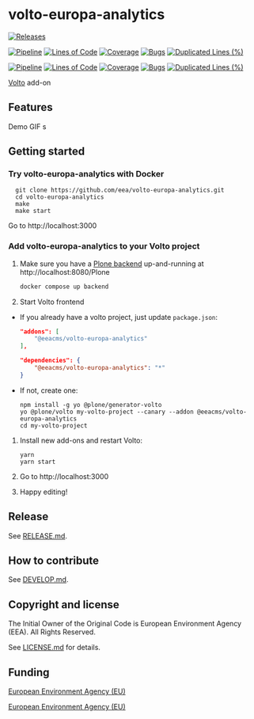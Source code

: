 # volto-europa-analytics

[![Releases](https://img.shields.io/github/v/release/eea/volto-europa-analytics)](https://github.com/eea/volto-europa-analytics/releases)

[![Pipeline](https://ci.eionet.europa.eu/buildStatus/icon?job=volto-addons%2Fvolto-europa-analytics%2Fmaster&subject=master)](https://ci.eionet.europa.eu/view/Github/job/volto-addons/job/volto-europa-analytics/job/master/display/redirect)
[![Lines of Code](https://sonarqube.eea.europa.eu/api/project_badges/measure?project=volto-europa-analytics-master&metric=ncloc)](https://sonarqube.eea.europa.eu/dashboard?id=volto-europa-analytics-master)
[![Coverage](https://sonarqube.eea.europa.eu/api/project_badges/measure?project=volto-europa-analytics-master&metric=coverage)](https://sonarqube.eea.europa.eu/dashboard?id=volto-europa-analytics-master)
[![Bugs](https://sonarqube.eea.europa.eu/api/project_badges/measure?project=volto-europa-analytics-master&metric=bugs)](https://sonarqube.eea.europa.eu/dashboard?id=volto-europa-analytics-master)
[![Duplicated Lines (%)](https://sonarqube.eea.europa.eu/api/project_badges/measure?project=volto-europa-analytics-master&metric=duplicated_lines_density)](https://sonarqube.eea.europa.eu/dashboard?id=volto-europa-analytics-master)

[![Pipeline](https://ci.eionet.europa.eu/buildStatus/icon?job=volto-addons%2Fvolto-europa-analytics%2Fdevelop&subject=develop)](https://ci.eionet.europa.eu/view/Github/job/volto-addons/job/volto-europa-analytics/job/develop/display/redirect)
[![Lines of Code](https://sonarqube.eea.europa.eu/api/project_badges/measure?project=volto-europa-analytics-develop&metric=ncloc)](https://sonarqube.eea.europa.eu/dashboard?id=volto-europa-analytics-develop)
[![Coverage](https://sonarqube.eea.europa.eu/api/project_badges/measure?project=volto-europa-analytics-develop&metric=coverage)](https://sonarqube.eea.europa.eu/dashboard?id=volto-europa-analytics-develop)
[![Bugs](https://sonarqube.eea.europa.eu/api/project_badges/measure?project=volto-europa-analytics-develop&metric=bugs)](https://sonarqube.eea.europa.eu/dashboard?id=volto-europa-analytics-develop)
[![Duplicated Lines (%)](https://sonarqube.eea.europa.eu/api/project_badges/measure?project=volto-europa-analytics-develop&metric=duplicated_lines_density)](https://sonarqube.eea.europa.eu/dashboard?id=volto-europa-analytics-develop)


[Volto](https://github.com/plone/volto) add-on

## Features

Demo GIF
s
## Getting started

### Try volto-europa-analytics with Docker

      git clone https://github.com/eea/volto-europa-analytics.git
      cd volto-europa-analytics
      make
      make start

Go to http://localhost:3000

### Add volto-europa-analytics to your Volto project

1. Make sure you have a [Plone backend](https://plone.org/download) up-and-running at http://localhost:8080/Plone

   ```Bash
   docker compose up backend
   ```

1. Start Volto frontend

* If you already have a volto project, just update `package.json`:

   ```JSON
   "addons": [
       "@eeacms/volto-europa-analytics"
   ],

   "dependencies": {
       "@eeacms/volto-europa-analytics": "*"
   }
   ```

* If not, create one:

   ```
   npm install -g yo @plone/generator-volto
   yo @plone/volto my-volto-project --canary --addon @eeacms/volto-europa-analytics
   cd my-volto-project
   ```

1. Install new add-ons and restart Volto:

   ```
   yarn
   yarn start
   ```

1. Go to http://localhost:3000

1. Happy editing!

## Release

See [RELEASE.md](https://github.com/eea/volto-europa-analytics/blob/master/RELEASE.md).

## How to contribute

See [DEVELOP.md](https://github.com/eea/volto-europa-analytics/blob/master/DEVELOP.md).

## Copyright and license

The Initial Owner of the Original Code is European Environment Agency (EEA).
All Rights Reserved.

See [LICENSE.md](https://github.com/eea/volto-europa-analytics/blob/master/LICENSE.md) for details.

## Funding

[European Environment Agency (EU)](http://eea.europa.eu)



[European Environment Agency (EU)](http://eea.europa.eu)
